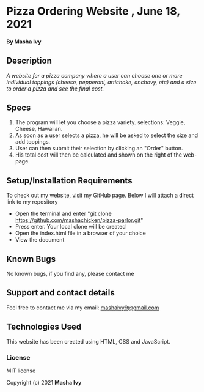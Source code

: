 # Pizza Ordering Website , June 18, 2021

#### By Masha Ivy

## Description

_A website for a pizza company where a user can choose one or more individual toppings (cheese, pepperoni, artichoke, anchovy, etc) and a size to order a pizza and see the final cost._

## Specs
1. The program will let you choose a pizza variety.
selections: Veggie, Cheese, Hawaiian.
2. As soon as a user selects a pizza, he will be asked to select the size and add toppings.  
3. User can then submit their selection by clicking an "Order" button.
4. His total cost will then be calculated and shown on the right of the web-page.

## Setup/Installation Requirements

To check out my website, visit my GitHub page. Below I will attach a direct link to my repository

* Open the terminal and enter "git clone https://github.com/mashachicken/pizza-parlor.git"
* Press enter. Your local clone will be created
* Open the index.html file in a browser of your choice
* View the document

## Known Bugs
No known bugs, if you find any,  please contact me

## Support and contact details
Feel free to contact me via my email:
mashaivy9@gmail.com

## Technologies Used
This website has been created using HTML, CSS and JavaScript.

### License
MIT license

Copyright (c) 2021 **Masha Ivy**